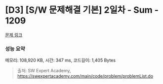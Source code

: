 # [D3] [S/W 문제해결 기본] 2일차 - Sum - 1209 

[문제 링크](https://swexpertacademy.com/main/code/problem/problemDetail.do?contestProbId=AV13_BWKACUCFAYh) 

### 성능 요약

메모리: 108,920 KB, 시간: 347 ms, 코드길이: 1,405 Bytes



> 출처: SW Expert Academy, https://swexpertacademy.com/main/code/problem/problemList.do